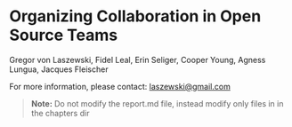 # Organizing Collaboration in Open Source Teams

Gregor von Laszewski, Fidel Leal, Erin Seliger, Cooper Young, Agness Lungua, Jacques Fleischer

For more information, please contact: <laszewski@gmail.com>

> **Note:** Do not modify the report.md file, instead modify only files in in the chapters dir
